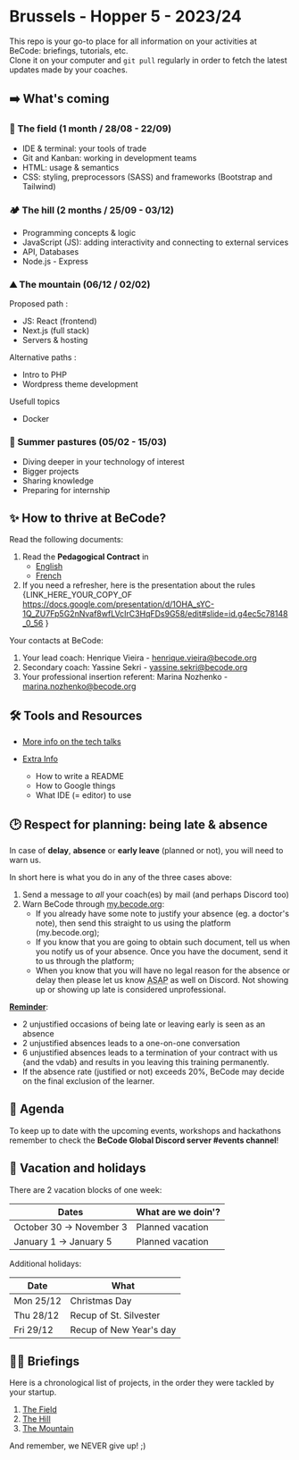 # Brussels - Hopper 5 - 2023/24

This repo is your go-to place for all information on your activities at BeCode: briefings, tutorials, etc.  
Clone it on your computer and `git pull` regularly in order to fetch the latest updates made by your coaches.

## ➡️ What's coming

### 🌱 The field (1 month / 28/08 - 22/09)

- IDE & terminal: your tools of trade
- Git and Kanban: working in development teams
- HTML: usage & semantics
- CSS: styling, preprocessors (SASS) and frameworks (Bootstrap and Tailwind)

### 🏕️ The hill (2 months / 25/09 - 03/12)

- Programming concepts & logic
- JavaScript (JS): adding interactivity and connecting to external services
- API, Databases
- Node.js - Express

### ⛰️ The mountain (06/12 / 02/02)

Proposed path :

- JS: React (frontend)
- Next.js (full stack)
- Servers & hosting

Alternative paths :

- Intro to PHP
- Wordpress theme development

Usefull topics

- Docker

### 🚠 Summer pastures (05/02 - 15/03)

- Diving deeper in your technology of interest
- Bigger projects
- Sharing knowledge
- Preparing for internship

## ✨ How to thrive at BeCode?

Read the following documents:

1. Read the **Pedagogical Contract** in
   - [English](https://github.com/becodeorg/BeCode/blob/master/educationalcontract.md)
   - [French](https://github.com/becodeorg/BeCode/blob/master/contratpedagogique.md)
2. If you need a refresher, here is the presentation about the rules {LINK_HERE_YOUR_COPY_OF https://docs.google.com/presentation/d/1OHA_sYC-1Q_ZU7Fp5G2nNvaf8wfLVcIrC3HqFDs9G58/edit#slide=id.g4ec5c78148_0_56 }

Your contacts at BeCode:

1. Your lead coach: Henrique Vieira - [henrique.vieira@becode.org]()
2. Secondary coach: Yassine Sekri - [yassine.sekri@becode.org]()
3. Your professional insertion referent: Marina Nozhenko - [marina.nozhenko@becode.org]()

## 🛠️ Tools and Resources

- [More info on the tech talks](./Extra-Info/Tech-Talks.md)

- [Extra Info](./Extra-Info)
  - How to write a README
  - How to Google things
  - What IDE (= editor) to use

## 🕑 Respect for planning: being late & absence

In case of **delay**, **absence** or **early leave** (planned or not), you will need to warn us.

In short here is what you do in any of the three cases above:

1. Send a message to _all_ your coach(es) by mail (and perhaps Discord too)
2. Warn BeCode through [my.becode.org](https://my.becode.org/):
   - If you already have some note to justify your absence (eg. a doctor's note), then send this straight to us using the platform (my.becode.org);
   - If you know that you are going to obtain such document, tell us when you notify us of your absence. Once you have the document, send it to us through the platform;
   - When you know that you will have no legal reason for the absence or delay then please let us know <abbr title="As Soon As Possible">ASAP</abbr> as well on Discord. Not showing up or showing up late is considered unprofessional.

**[Reminder](https://github.com/becodeorg/BeCode/blob/master/educationalcontract.md#sanctions)**:

- 2 unjustified occasions of being late or leaving early is seen as an absence
- 2 unjustified absences leads to a one-on-one conversation
- 6 unjustified absences leads to a termination of your contract with us {and the vdab} and results in you leaving this training permanently.
- If the absence rate (justified or not) exceeds 20%, BeCode may decide on the final exclusion of the learner.

## 📅 Agenda

To keep up to date with the upcoming events, workshops and hackathons remember to check the **BeCode Global Discord server #events channel**!

## 🌴 Vacation and holidays

There are 2 vacation blocks of one week:

| Dates                    | What are we doin'? |
| ------------------------ | ------------------ |
| October 30 -> November 3 | Planned vacation   |
| January 1 -> January 5   | Planned vacation   |

Additional holidays:

| Date      | What                    |
| --------- | ----------------------- |
| Mon 25/12 | Christmas Day           |
| Thu 28/12 | Recup of St. Silvester  |
| Fri 29/12 | Recup of New Year's day |

## 👩‍🎓 Briefings

Here is a chronological list of projects, in the order they were tackled by your startup.

1. [The Field](./1.The-Field)
2. [The Hill](./2.The-Hill)
3. [The Mountain](./3.The-Mountain)

And remember, we NEVER give up! ;)

